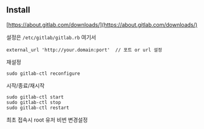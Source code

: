 Install
---
[https://about.gitlab.com/downloads/](https://about.gitlab.com/downloads/)

설정은 `/etc/gitlab/gitlab.rb` 여기서

```
external_url 'http://your.domain:port'  // 포트 or url 설정
```
재설정

```
sudo gitlab-ctl reconfigure
```
시작/종료/재시작

```
sudo gitlab-ctl start
sudo gitlab-ctl stop
sudo gitlab-ctl restart
```

최초 접속시 root 유저 비번 변경설정
